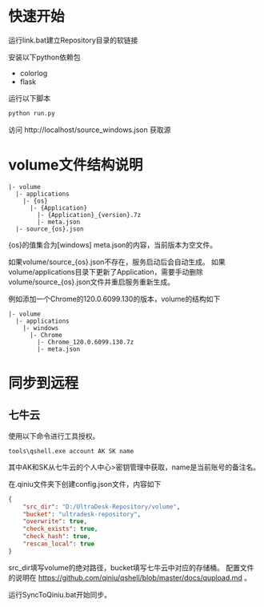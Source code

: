 # 快速开始

运行link.bat建立Repository目录的软链接

安装以下python依赖包
 - colorlog
 - flask

运行以下脚本
```python
python run.py
```

访问 http://localhost/source_windows.json 获取源

# volume文件结构说明
```
|- volume
  |- applications
    |- {os}
      |- {Application}
        |- {Application}_{version}.7z
        |- meta.json
  |- source_{os}.json
```

{os}的值集合为[windows]
meta.json的内容，当前版本为空文件。

如果volume/source_{os}.json不存在，服务启动后会自动生成。
如果volume/applications目录下更新了Application，需要手动删除volume/source_{os}.json文件并重启服务重新生成。

例如添加一个Chrome的120.0.6099.130的版本，volume的结构如下
```
|- volume
  |- applications
    |- windows
      |- Chrome
        |- Chrome_120.0.6099.130.7z
        |- meta.json
```

# 同步到远程

## 七牛云

使用以下命令进行工具授权。

```
tools\qshell.exe account AK SK name
```

其中AK和SK从七牛云的个人中心>密钥管理中获取，name是当前账号的备注名。

在.qiniu文件夹下创建config.json文件，内容如下

```json
{
	"src_dir": "D:/UltraDesk-Repository/volume", 
	"bucket": "ultradesk-repository",
	"overwrite": true,
	"check_exists": true,
	"check_hash": true, 
	"rescan_local": true
}
```

src_dir填写volume的绝对路径，bucket填写七牛云中对应的存储桶。
配置文件的说明在 https://github.com/qiniu/qshell/blob/master/docs/qupload.md 。

运行SyncToQiniu.bat开始同步。
